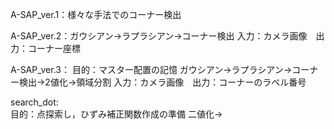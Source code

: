 A-SAP_ver.1：様々な手法でのコーナー検出<br>


A-SAP_ver.2：ガウシアン→ラプラシアン→コーナー検出
入力：カメラ画像　出力：コーナー座標<br>


A-SAP_ver.3：
目的：マスター配置の記憶
ガウシアン→ラプラシアン→コーナー検出→2値化→領域分割
入力：カメラ画像　出力：コーナーのラベル番号<br>

search_dot:<br>
目的：点探索し，ひずみ補正関数作成の準備
二値化→

